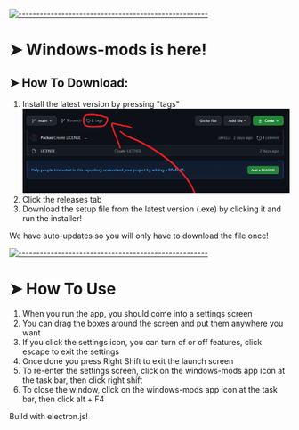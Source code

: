 [![-----------------------------------------------------](https://raw.githubusercontent.com/andreasbm/readme/master/assets/lines/colored.png)](#windows-mods-is-here)

# ➤ Windows-mods is here!

## ➤ How To Download:

1. Install the latest version by pressing "tags"
![step 1 img](https://github.com/Packas/assets/blob/main/readmeAsset1.png "Step 1")
2. Click the releases tab
3. Download the setup file from the latest version (.exe) by clicking it and run the installer!

We have auto-updates so you will only have to download the file once!


[![-----------------------------------------------------](https://raw.githubusercontent.com/andreasbm/readme/master/assets/lines/colored.png)](#how-to-use)

# ➤ How To Use

1. When you run the app, you should come into a settings screen
2. You can drag the boxes around the screen and put them anywhere you want
3. If you click the settings icon, you can turn of or off features, click escape to exit the settings
3. Once done you press Right Shift to exit the launch screen
4. To re-enter the settings screen, click on the windows-mods app icon at the task bar, then click right shift
5. To close the window, click on the windows-mods app icon at the task bar, then click alt + F4

Build with electron.js!